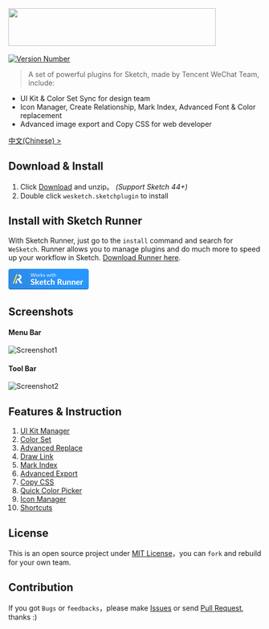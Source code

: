 <img src="https://user-images.githubusercontent.com/1049575/27730899-8c16e708-5dbd-11e7-98fa-466d674e9fd0.png" width=413 height=75>

[![Version Number](https://img.shields.io/github/release/weixin/WeSketch.svg?style=flat)](https://github.com/weixin/WeSketch/ "Version Number")

> A set of powerful plugins for Sketch, made by Tencent WeChat Team, include:

* UI Kit & Color Set Sync for design team
* Icon Manager, Create Relationship, Mark Index, Advanced Font & Color replacement
* Advanced image export and Copy CSS for web developer

[中文(Chinese) >](https://github.com/weixin/WeSketch/blob/master/README-zhCN.md)

## Download & Install

1. Click [Download](https://github.com/weixin/WeSketch/archive/master.zip) and unzip。 *(Support Sketch 44+)*  
2. Double click `wesketch.sketchplugin` to install

## Install with Sketch Runner
With Sketch Runner, just go to the `install` command and search for `WeSketch`. Runner allows you to manage plugins and do much more to speed up your workflow in Sketch. [Download Runner here](http://www.sketchrunner.com).

<a href="http://www.sketchrunner.com"><img src="Runner_badge_blue_160x40.png" width="160px"></a>

## Screenshots

#### Menu Bar

![Screenshot1](https://user-images.githubusercontent.com/1049575/27730314-5ad18858-5dbb-11e7-811f-48914de53021.png)

#### Tool Bar

![Screenshot2](https://user-images.githubusercontent.com/1049575/27730321-5f6ddd62-5dbb-11e7-8e2e-08f263761c13.png)

## Features & Instruction

1. [UI Kit Manager](https://github.com/weixin/WeSketch/wiki/%E2%92%88-UIkit-%E5%90%8C%E6%AD%A5%E7%AE%A1%E7%90%86)
2. [Color Set](https://github.com/weixin/WeSketch/wiki/%E2%92%89-%E8%89%B2%E6%9D%BF%E5%90%8C%E6%AD%A5%E7%AE%A1%E7%90%86)
3. [Advanced Replace](https://github.com/weixin/WeSketch/wiki/%E2%92%8A-%E6%89%B9%E9%87%8F%E6%9B%BF%E6%8D%A2%E6%96%87%E6%9C%AC%E3%80%81%E5%AD%97%E4%BD%93%E3%80%81%E9%A2%9C%E8%89%B2)
4. [Draw Link](https://github.com/weixin/WeSketch/wiki/%E2%92%8B-%E4%BA%A4%E4%BA%92%E8%BF%9E%E7%BA%BF)
5. [Mark Index](https://github.com/weixin/WeSketch/wiki/%E2%92%8C-%E6%B3%A8%E9%87%8A%E6%A0%87%E5%BF%97)
6. [Advanced Export](https://github.com/weixin/WeSketch/wiki/%E2%92%8D-%E5%AF%BC%E5%87%BA-icon-%E8%A1%A5%E9%BD%90%E7%BB%9F%E4%B8%80%E5%AE%BD%E9%AB%98)
7. [Copy CSS](https://github.com/weixin/WeSketch/wiki/%E2%92%8E-%E5%AF%BC%E5%87%BA%E4%BB%A3%E7%A0%81%EF%BC%88%E5%90%AB%E5%B0%8F%E7%A8%8B%E5%BA%8F%E7%89%88%EF%BC%89)
8. [Quick Color Picker](https://github.com/weixin/WeSketch/wiki/%E2%92%8F-%E5%AF%BC%E5%87%BA%E9%A2%9C%E8%89%B2)
9. [Icon Manager](https://github.com/weixin/WeSketch/wiki/%E2%92%90-%E5%9B%BE%E6%A0%87%E5%BA%93)
10. [Shortcuts](https://github.com/weixin/WeSketch/wiki/%E2%92%91-%E5%BF%AB%E6%8D%B7%E9%94%AE%E8%AE%BE%E7%BD%AE)

## License

This is an open source project under [MIT License](http://opensource.org/licenses/MIT)，you can `fork` and rebuild for your own team.  

## Contribution
 
If you got `Bugs` or `feedbacks`，please make [Issues](https://github.com/weixin/WeSketch/issues) or send [Pull Request](https://github.com/weixin/WeSketch/pulls), thanks :)
